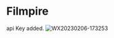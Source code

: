 # Filmpire
api Key added. 
![WX20230206-173253](https://user-images.githubusercontent.com/91357087/217102621-306dc176-ff53-4be8-9d1e-6d2f0e5bc5d7.png)
